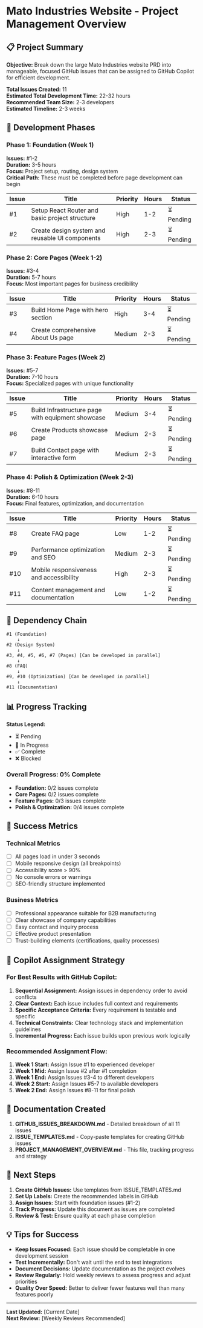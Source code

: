 # Mato Industries Website - Project Management Overview

## 📋 Project Summary

**Objective:** Break down the large Mato Industries website PRD into manageable, focused GitHub issues that can be assigned to GitHub Copilot for efficient development.

**Total Issues Created:** 11  
**Estimated Total Development Time:** 22-32 hours  
**Recommended Team Size:** 2-3 developers  
**Estimated Timeline:** 2-3 weeks  

## 🎯 Development Phases

### Phase 1: Foundation (Week 1)
**Issues:** #1-2  
**Duration:** 3-5 hours  
**Focus:** Project setup, routing, design system  
**Critical Path:** These must be completed before page development can begin  

| Issue | Title | Priority | Hours | Status |
|-------|-------|----------|-------|---------|
| #1 | Setup React Router and basic project structure | High | 1-2 | ⏳ Pending |
| #2 | Create design system and reusable UI components | High | 2-3 | ⏳ Pending |

### Phase 2: Core Pages (Week 1-2)
**Issues:** #3-4  
**Duration:** 5-7 hours  
**Focus:** Most important pages for business credibility  

| Issue | Title | Priority | Hours | Status |
|-------|-------|----------|-------|---------|
| #3 | Build Home Page with hero section | High | 3-4 | ⏳ Pending |
| #4 | Create comprehensive About Us page | Medium | 2-3 | ⏳ Pending |

### Phase 3: Feature Pages (Week 2)
**Issues:** #5-7  
**Duration:** 7-10 hours  
**Focus:** Specialized pages with unique functionality  

| Issue | Title | Priority | Hours | Status |
|-------|-------|----------|-------|---------|
| #5 | Build Infrastructure page with equipment showcase | Medium | 3-4 | ⏳ Pending |
| #6 | Create Products showcase page | Medium | 2-3 | ⏳ Pending |
| #7 | Build Contact page with interactive form | Medium | 2-3 | ⏳ Pending |

### Phase 4: Polish & Optimization (Week 2-3)
**Issues:** #8-11  
**Duration:** 6-10 hours  
**Focus:** Final features, optimization, and documentation  

| Issue | Title | Priority | Hours | Status |
|-------|-------|----------|-------|---------|
| #8 | Create FAQ page | Low | 1-2 | ⏳ Pending |
| #9 | Performance optimization and SEO | Medium | 2-3 | ⏳ Pending |
| #10 | Mobile responsiveness and accessibility | High | 2-3 | ⏳ Pending |
| #11 | Content management and documentation | Low | 1-2 | ⏳ Pending |

## 🔄 Dependency Chain

```
#1 (Foundation) 
    ↓
#2 (Design System)
    ↓
#3, #4, #5, #6, #7 (Pages) [Can be developed in parallel]
    ↓
#8 (FAQ)
    ↓
#9, #10 (Optimization) [Can be developed in parallel]
    ↓
#11 (Documentation)
```

## 📊 Progress Tracking

**Status Legend:**
- ⏳ Pending
- 🚧 In Progress  
- ✅ Complete
- ❌ Blocked

### Overall Progress: 0% Complete

- **Foundation:** 0/2 issues complete
- **Core Pages:** 0/2 issues complete  
- **Feature Pages:** 0/3 issues complete
- **Polish & Optimization:** 0/4 issues complete

## 🎯 Success Metrics

### Technical Metrics
- [ ] All pages load in under 3 seconds
- [ ] Mobile responsive design (all breakpoints)
- [ ] Accessibility score > 90%
- [ ] No console errors or warnings
- [ ] SEO-friendly structure implemented

### Business Metrics  
- [ ] Professional appearance suitable for B2B manufacturing
- [ ] Clear showcase of company capabilities
- [ ] Easy contact and inquiry process
- [ ] Effective product presentation
- [ ] Trust-building elements (certifications, quality processes)

## 🚀 Copilot Assignment Strategy

### For Best Results with GitHub Copilot:

1. **Sequential Assignment:** Assign issues in dependency order to avoid conflicts
2. **Clear Context:** Each issue includes full context and requirements
3. **Specific Acceptance Criteria:** Every requirement is testable and specific  
4. **Technical Constraints:** Clear technology stack and implementation guidelines
5. **Incremental Progress:** Each issue builds upon previous work logically

### Recommended Assignment Flow:

1. **Week 1 Start:** Assign Issue #1 to experienced developer
2. **Week 1 Mid:** Assign Issue #2 after #1 completion
3. **Week 1 End:** Assign Issues #3-4 to different developers
4. **Week 2 Start:** Assign Issues #5-7 to available developers  
5. **Week 2 End:** Assign Issues #8-11 for final polish

## 📝 Documentation Created

1. **GITHUB_ISSUES_BREAKDOWN.md** - Detailed breakdown of all 11 issues
2. **ISSUE_TEMPLATES.md** - Copy-paste templates for creating GitHub issues
3. **PROJECT_MANAGEMENT_OVERVIEW.md** - This file, tracking progress and strategy

## 🔧 Next Steps

1. **Create GitHub Issues:** Use templates from ISSUE_TEMPLATES.md
2. **Set Up Labels:** Create the recommended labels in GitHub
3. **Assign Issues:** Start with foundation issues (#1-2)
4. **Track Progress:** Update this document as issues are completed
5. **Review & Test:** Ensure quality at each phase completion

## 💡 Tips for Success

- **Keep Issues Focused:** Each issue should be completable in one development session
- **Test Incrementally:** Don't wait until the end to test integrations
- **Document Decisions:** Update documentation as the project evolves
- **Review Regularly:** Hold weekly reviews to assess progress and adjust priorities
- **Quality Over Speed:** Better to deliver fewer features well than many features poorly

---

**Last Updated:** [Current Date]  
**Next Review:** [Weekly Reviews Recommended]